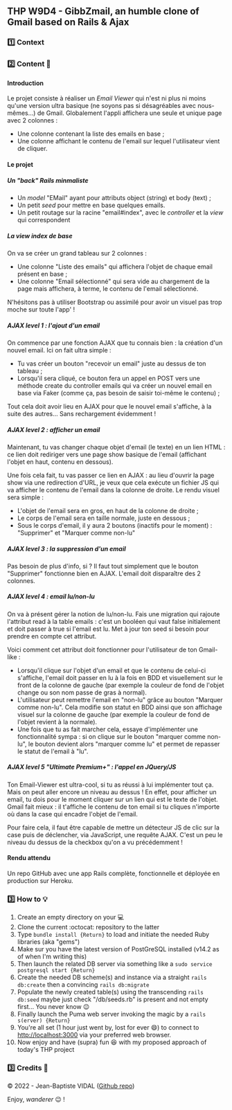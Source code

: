 ## THP W9D4 - GibbZmail, an humble clone of Gmail based on Rails & Ajax

### :one: Context

### :two: Content :scroll:
#### Introduction
Le projet consiste à réaliser un _Email Viewer_ qui n'est ni plus ni moins qu'une version ultra basique (ne soyons pas si désagréables avec nous-mêmes...) de Gmail. Globalement l'appli affichera une seule et unique page avec 2 colonnes :
- Une colonne contenant la liste des emails en base ;
- Une colonne affichant le contenu de l'email sur lequel l'utilisateur vient de cliquer.

#### Le projet
##### Un "back" Rails minmaliste
- Un _model_ "EMail" ayant pour attributs object (string) et body (text) ;
- Un petit _seed_ pour mettre en base quelques emails.
- Un petit routage sur la racine "email#index", avec le _controller_ et la _view_ qui correspondent

##### La view index de base
On va se créer un grand tableau sur 2 colonnes :
- Une colonne "Liste des emails" qui affichera l'objet de chaque email présent en base ;
- Une colonne "Email sélectionné" qui sera vide au chargement de la page mais affichera, à terme, le contenu de l'email sélectionné.

N'hésitons pas à utiliser Bootstrap ou assimilé pour avoir un visuel pas trop moche sur toute l'app' !

##### AJAX level 1 : l'ajout d'un email
On commence par une fonction AJAX que tu connais bien : la création d'un nouvel email. Ici on fait ultra simple :
- Tu vas créer un bouton "recevoir un email" juste au dessus de ton tableau ;
- Lorsqu'il sera cliqué, ce bouton fera un appel en POST vers une méthode create du controller emails qui va créer un nouvel email en base via Faker (comme ça, pas besoin de saisir toi-même le contenu) ;

Tout cela doit avoir lieu en AJAX pour que le nouvel email s'affiche, à la suite des autres... Sans rechargement évidemment !

##### AJAX level 2 : afficher un email
Maintenant, tu vas changer chaque objet d'email (le texte) en un lien HTML : ce lien doit rediriger vers une page show basique de l'email (affichant l'objet en haut, contenu en dessous).

Une fois cela fait, tu vas passer ce lien en AJAX : au lieu d'ouvrir la page show via une redirection d'URL, je veux que cela exécute un fichier JS qui va afficher le contenu de l'email dans la colonne de droite. Le rendu visuel sera simple :
- L'objet de l'email sera en gros, en haut de la colonne de droite ;
- Le corps de l'email sera en taille normale, juste en dessous ;
- Sous le corps d'email, il y aura 2 boutons (inactifs pour le moment) : "Supprimer" et "Marquer comme non-lu"

##### AJAX level 3 : la suppression d'un email
Pas besoin de plus d'info, si ? 
Il faut tout simplement que le bouton "Supprimer" fonctionne bien en AJAX. L'email doit disparaître des 2 colonnes.

##### AJAX level 4 : email lu/non-lu
On va à présent gérer la notion de lu/non-lu. Fais une migration qui rajoute l'attribut read à la table emails : c'est un booléen qui vaut false initialement et doit passer à true si l'email est lu. Met à jour ton seed si besoin pour prendre en compte cet attribut.

Voici comment cet attribut doit fonctionner pour l'utilisateur de ton Gmail-like :
- Lorsqu'il clique sur l'objet d'un email et que le contenu de celui-ci s'affiche, l'email doit passer en lu à la fois en BDD et visuellement sur le front de la colonne de gauche (par exemple la couleur de fond de l'objet change ou son nom passe de gras à normal).
- L'utilisateur peut remettre l'email en "non-lu" grâce au bouton "Marquer comme non-lu". Cela modifie son statut en BDD ainsi que son affichage visuel sur la colonne de gauche (par exemple la couleur de fond de l'objet revient à la normale).
- Une fois que tu as fait marcher cela, essaye d'implémenter une fonctionnalité sympa : si on clique sur le bouton "marquer comme non-lu", le bouton devient alors "marquer comme lu" et permet de repasser le statut de l'email à "lu".

##### AJAX level 5 "Ultimate Premium+" : l'appel en JQuery/JS
Ton Email-Viewer est ultra-cool, si tu as réussi à lui implémenter tout ça. Mais on peut aller encore un niveau au dessus ! 
En effet, pour afficher un email, tu dois pour le moment cliquer sur un lien qui est le texte de l'objet. 
Gmail fait mieux : il t'affiche le contenu de ton email si tu cliques n'importe où dans la case qui encadre l'objet de l'email.

Pour faire cela, il faut être capable de mettre un détecteur JS de clic sur la case puis de déclencher, via JavaScript, une requête AJAX. C'est un peu le niveau du dessus de la checkbox qu'on a vu précédemment !

#### Rendu attendu
Un repo GitHub avec une app Rails complète, fonctionnelle et déployée en production sur Heroku.
  
### :three: How to :bulb:
1. Create an empty directory on your :computer:
2. Clone the current :octocat: repository to the latter
3. Type ```bundle install {Return}``` to load and initiate the needed Ruby libraries (aka "gems")
4. Make sur you have the latest version of PostGreSQL installed (v14.2 as of when I'm writing this)
5. Then launch the related DB server via something like a ```sudo service postgresql start {Return}```
6. Create the needed DB scheme(s) and instance via a straight ```rails db:create``` then a convincing ```rails db:migrate```
7. Populate the newly created table(s) using the transcending ```rails db:seed``` maybe just check "/db/seeds.rb" is present and not empty first... You never know :wink:
8. Finally launch the Puma web server invoking the magic by a ```rails s(erver) {Return}```
9. You're all set (1 hour just went by, lost for ever :smile:) to connect to [http://localhost:3000](http://localhost:3000) via your preferred web browser.
10. Now enjoy and have (supra) fun :satisfied: with my proposed approach of today's THP project
  
### :three: Credits :closed_lock_with_key:
&copy; 2022 - Jean-Baptiste VIDAL ([Github repo](https://github.com/GibbZ-78))
  
Enjoy, _wanderer_ :wink: !  
  